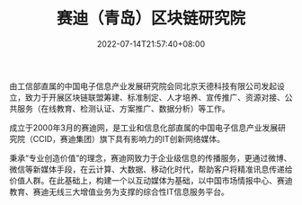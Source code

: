 ﻿---
weight: 
title: "赛迪（青岛）区块链研究院"
description: "由工信部直属的中国电子信息产业发展研究院会同北京天德科技有限公司发起设立，致力于开展区块链联盟筹建、标准制定、人才培养、宣传推广、资源对接、公共服务（在线教育、检测认..."
date: 2022-07-14T21:57:40+08:00
lastmod: 2022-07-14T16:45:40+08:00
draft: false
authors: ["浮尘"]
featuredImage: "saidi（qingdao）oukuailianyanjiuyuan.png"
link: "http://special.ccidnet.com/"
tags: ["研究机构","赛迪（青岛）区块链研究院"]
categories: ["navigation"]
navigation: ["研究机构"]
lightgallery: true
toc: true
pinned: false
recommend: false
recommend1: false
---
由工信部直属的中国电子信息产业发展研究院会同北京天德科技有限公司发起设立，致力于开展区块链联盟筹建、标准制定、人才培养、宣传推广、资源对接、公共服务（在线教育、检测认证、方案推广、数据分析）等工作。

成立于2000年3月的赛迪网，是工业和信息化部直属的中国电子信息产业发展研究院（CCID，赛迪集团）旗下具有影响力的IT创新网络媒体。

秉承“专业创造价值”的理念，赛迪网致力于企业级信息的传播服务，更通过微博、微信等新媒体手段，在云计算、大数据、移动化时代，帮助客户将精准讯息传递给价值人群。在此基础上，构建一个以互动媒体为基础，以中国市场情报中心、赛迪教育、赛迪无线三大增值业务为支撑的综合性IT信息服务平台。